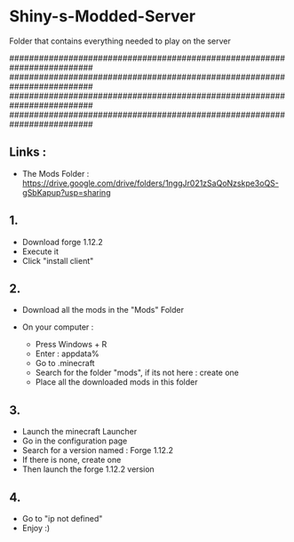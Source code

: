 # Shiny-s-Modded-Server
Folder that contains everything needed to play on the server


#########################################################################
#########################################################################
#########################################################################
#########################################################################

## Links :
 - The Mods Folder : https://drive.google.com/drive/folders/1nggJr021zSaQoNzskpe3oQS-gSbKapup?usp=sharing



## 1.

 - Download forge 1.12.2
 - Execute it 
 - Click "install client"


## 2.

- Download all the mods in the "Mods" Folder

- On your computer :
   - Press Windows + R
   - Enter : appdata%
   - Go to .minecraft
   - Search for the folder "mods", if its not here : create one
   - Place all the downloaded mods in this folder


## 3.

 - Launch the minecraft Launcher
 - Go in the configuration page
 - Search for a version named : Forge 1.12.2
 - If there is none, create one
 - Then launch the forge 1.12.2 version

## 4.

 - Go to "ip not defined"
 - Enjoy :)

